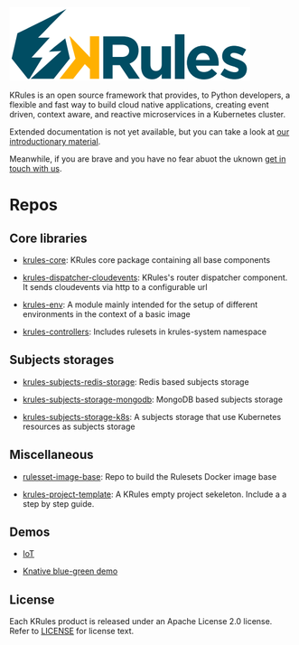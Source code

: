 ![](.support/krules_ext_logo.png)

KRules is an open source framework that provides, to Python developers, a flexible and fast way to build cloud native applications, 
creating event driven, context aware, and reactive microservices in a Kubernetes cluster.

Extended documentation is not yet available, but you can take a look at [our introductionary material](https://intro.krules.io).

Meanwhile, if you are brave and you have no fear abuot the uknown [get in touch with us](mailto:info@airspot.tech). 

# Repos

## Core libraries

- [krules-core](https://github.com/airspot-dev/krules-core): KRules core package containing all base components

- [krules-dispatcher-cloudevents](https://github.com/airspot-dev/krules-dispatcher-cloudevents): KRules's router dispatcher component.
It sends cloudevents via http to a configurable url

- [krules-env](https://github.com/airspot-dev/krules-env): A module mainly intended for the setup of different environments in the context of a basic image

- [krules-controllers](https://github.com/airspot-dev/krules-controllers): Includes rulesets in krules-system namespace


## Subjects storages

- [krules-subjects-redis-storage](https://github.com/airspot-dev/krules-subjects-storage-redis): Redis based subjects storage

- [krules-subjects-storage-mongodb](https://github.com/airspot-dev/krules-subjects-storage-mongodb): MongoDB based subjects storage

- [krules-subjects-storage-k8s](https://github.com/airspot-dev/krules-subjects-storage-k8s): A subjects storage that use Kubernetes resources as subjects storage 

## Miscellaneous

- [rulesset-image-base](https://github.com/airspot-dev/rulesset-image-base): Repo to build the Rulesets Docker image base 

- [krules-project-template](https://github.com/airspot-dev/krules-project-template): A KRules empty project sekeleton. Include a a step by step guide.

## Demos

- [IoT](https://github.com/airspot-dev/iot-demo)

- [Knative blue-green demo](https://github.com/airspot-dev/knative-bluegreen-demo)

## License

Each KRules product is released under an Apache License 2.0 license. Refer to [LICENSE](.support/LICENSE) for license text.

